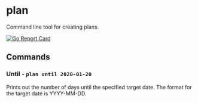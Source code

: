 # plan
Command line tool for creating plans.

[![Go Report Card](https://goreportcard.com/badge/github.com/dherbst/plan?style=flat-square)](https://goreportcard.com/report/github.com/dherbst/plan)

## Commands

### Until - `plan until 2020-01-20`
Prints out the number of days until the specified target date.  The format for the target date is YYYY-MM-DD.
